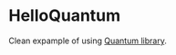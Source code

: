 # HelloQuantum

Clean expample of using [Quantum library](https://github.com/c-rack/quantum-elixir).
